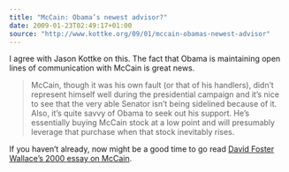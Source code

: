 ```yaml
---
title: "McCain: Obama’s newest advisor?"
date: 2009-01-23T02:49:17+01:00
source: "http://www.kottke.org/09/01/mccain-obamas-newest-advisor"
---
```


I agree with Jason Kottke on this. The fact that Obama is maintaining open lines of communication with McCain is great news.

> McCain, though it was his own fault (or that of his handlers), didn’t represent himself well during the presidential campaign and it’s nice to see that the very able Senator isn’t being sidelined because of it. Also, it’s quite savvy of Obama to seek out his support. He’s essentially buying McCain stock at a low point and will presumably leverage that purchase when that stock inevitably rises.

If you haven’t already, now might be a good time to go read [David Foster Wallace’s 2000 essay on McCain](http://www.rollingstone.com/politics/story/18420304/the_weasel_twelve_monkeys_and_the_shrub).
